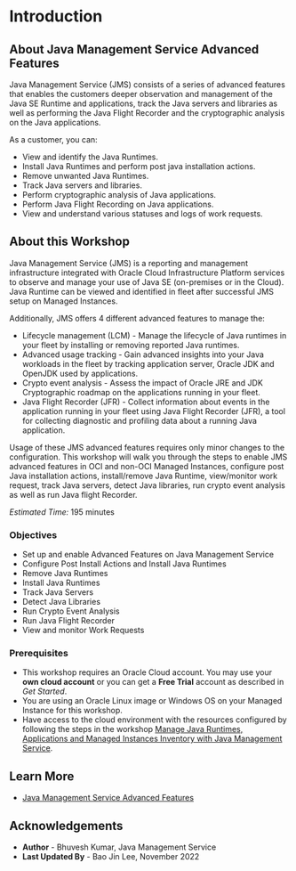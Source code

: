 # Introduction

## About Java Management Service Advanced Features

Java Management Service (JMS) consists of a series of advanced features that enables the customers deeper observation and management of the Java SE Runtime and applications, track the Java servers and libraries as well as performing the Java Flight Recorder and the cryptographic analysis on the Java applications.

As a customer, you can:
  * View and identify the Java Runtimes.
  * Install Java Runtimes and perform post java installation actions.
  * Remove unwanted Java Runtimes.
  * Track Java servers and libraries.
  * Perform cryptographic analysis of Java applications.
  * Perform Java Flight Recording on Java applications.
  * View and understand various statuses and logs of work requests.

## About this Workshop

Java Management Service (JMS) is a reporting and management infrastructure integrated with Oracle Cloud Infrastructure Platform services to observe and manage your use of Java SE (on-premises or in the Cloud). Java Runtime can be viewed and identified in fleet after successful JMS setup on Managed Instances. 

Additionally, JMS offers 4 different advanced features to manage the:
  * Lifecycle management (LCM) - Manage the lifecycle of Java runtimes in your fleet by installing or removing reported Java runtimes.
  * Advanced usage tracking - Gain advanced insights into your Java workloads in the fleet by tracking application server, Oracle JDK and OpenJDK used by applications. 
  * Crypto event analysis - Assess the impact of Oracle JRE and JDK Cryptographic roadmap on the applications running in your fleet.
  * Java Flight Recorder (JFR) - Collect information about events in the application running in your fleet using Java Flight Recorder (JFR), a tool for collecting diagnostic and profiling data about a running Java application.

Usage of these JMS advanced features requires only minor changes to the configuration. This workshop will walk you through the steps to enable JMS advanced features in OCI and non-OCI Managed Instances, configure post Java installation actions, install/remove Java Runtime, view/monitor work request, track Java servers, detect Java libraries, run crypto event analysis as well as run Java flight Recorder. 

_Estimated Time:_ 195 minutes

### Objectives

* Set up and enable Advanced Features on Java Management Service
* Configure Post Install Actions and Install Java Runtimes
* Remove Java Runtimes
* Install Java Runtimes
* Track Java Servers
* Detect Java Libraries
* Run Crypto Event Analysis
* Run Java Flight Recorder
* View and monitor Work Requests


### Prerequisites

  * This workshop requires an Oracle Cloud account. You may use your **own cloud account** or you can get a **Free Trial** account as described in *Get Started*.
  * You are using an Oracle Linux image or Windows OS on your Managed Instance for this workshop.
  * Have access to the cloud environment with the resources configured by following the steps in the workshop [Manage Java Runtimes, Applications and Managed Instances Inventory with Java Management Service](https://apexapps.oracle.com/pls/apex/dbpm/r/livelabs/view-workshop?wid=912).

## Learn More

* [Java Management Service Advanced Features](https://docs.oracle.com/en-us/iaas/jms/doc/advanced-features.html)

## Acknowledgements
* **Author** - Bhuvesh Kumar, Java Management Service
* **Last Updated By** - Bao Jin Lee, November 2022
